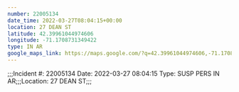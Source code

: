 ```yaml
---
number: 22005134
date_time: 2022-03-27T08:04:15+00:00
location: 27 DEAN ST
latitude: 42.39961044974606
longitude: -71.1708731349422
type: IN AR
google_maps_link: https://maps.google.com/?q=42.39961044974606,-71.1708731349422
---
```


;;;Incident #: 22005134   Date: 2022-03-27 08:04:15    Type: SUSP PERS IN AR;;;Location: 27 DEAN ST;;;
